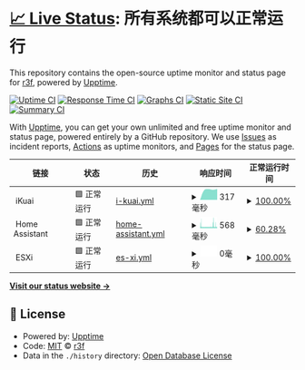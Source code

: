 # [📈 Live Status](https://uptime.r3f.cn): <!--live status--> **所有系统都可以正常运行**

This repository contains the open-source uptime monitor and status page for [r3f](https://uptime.r3f.cn), powered by [Upptime](https://github.com/upptime/upptime).

[![Uptime CI](https://github.com/r3f/upptime/workflows/Uptime%20CI/badge.svg)](https://github.com/r3f/upptime/actions?query=workflow%3A%22Uptime+CI%22)
[![Response Time CI](https://github.com/r3f/upptime/workflows/Response%20Time%20CI/badge.svg)](https://github.com/r3f/upptime/actions?query=workflow%3A%22Response+Time+CI%22)
[![Graphs CI](https://github.com/r3f/upptime/workflows/Graphs%20CI/badge.svg)](https://github.com/r3f/upptime/actions?query=workflow%3A%22Graphs+CI%22)
[![Static Site CI](https://github.com/r3f/upptime/workflows/Static%20Site%20CI/badge.svg)](https://github.com/r3f/upptime/actions?query=workflow%3A%22Static+Site+CI%22)
[![Summary CI](https://github.com/r3f/upptime/workflows/Summary%20CI/badge.svg)](https://github.com/r3f/upptime/actions?query=workflow%3A%22Summary+CI%22)

With [Upptime](https://upptime.js.org), you can get your own unlimited and free uptime monitor and status page, powered entirely by a GitHub repository. We use [Issues](https://github.com/r3f/upptime/issues) as incident reports, [Actions](https://github.com/r3f/upptime/actions) as uptime monitors, and [Pages](https://uptime.r3f.cn) for the status page.

<!--start: status pages-->
<!-- This summary is generated by Upptime (https://github.com/upptime/upptime) -->
<!-- Do not edit this manually, your changes will be overwritten -->
<!-- prettier-ignore -->
| 链接 | 状态 | 历史 | 响应时间 | 正常运行时间 |
| --- | ------ | ------- | ------------- | ------ |
| <img alt="" src="https://favicons.githubusercontent.com/null" height="13"> iKuai | 🟩 正常运行 | [i-kuai.yml](https://github.com/r3f/upptime/commits/HEAD/history/i-kuai.yml) | <details><summary><img alt="响应时间图像" src="./graphs/i-kuai/response-time-week.png" height="20"> 317毫秒</summary><br><a href="https://uptime.r3f.cn/history/i-kuai"><img alt="响应时间 330" src="https://img.shields.io/endpoint?url=https%3A%2F%2Fraw.githubusercontent.com%2Fr3f%2Fupptime%2FHEAD%2Fapi%2Fi-kuai%2Fresponse-time.json"></a><br><a href="https://uptime.r3f.cn/history/i-kuai"><img alt="24 小时响应时间 0" src="https://img.shields.io/endpoint?url=https%3A%2F%2Fraw.githubusercontent.com%2Fr3f%2Fupptime%2FHEAD%2Fapi%2Fi-kuai%2Fresponse-time-day.json"></a><br><a href="https://uptime.r3f.cn/history/i-kuai"><img alt="7 天正常运行时间 317" src="https://img.shields.io/endpoint?url=https%3A%2F%2Fraw.githubusercontent.com%2Fr3f%2Fupptime%2FHEAD%2Fapi%2Fi-kuai%2Fresponse-time-week.json"></a><br><a href="https://uptime.r3f.cn/history/i-kuai"><img alt="30天的正常运行时间 322" src="https://img.shields.io/endpoint?url=https%3A%2F%2Fraw.githubusercontent.com%2Fr3f%2Fupptime%2FHEAD%2Fapi%2Fi-kuai%2Fresponse-time-month.json"></a><br><a href="https://uptime.r3f.cn/history/i-kuai"><img alt="1年的正常运行时间 330" src="https://img.shields.io/endpoint?url=https%3A%2F%2Fraw.githubusercontent.com%2Fr3f%2Fupptime%2FHEAD%2Fapi%2Fi-kuai%2Fresponse-time-year.json"></a></details> | <details><summary><a href="https://uptime.r3f.cn/history/i-kuai">100.00%</a></summary><a href="https://uptime.r3f.cn/history/i-kuai"><img alt="正常运行时间 100.00%" src="https://img.shields.io/endpoint?url=https%3A%2F%2Fraw.githubusercontent.com%2Fr3f%2Fupptime%2FHEAD%2Fapi%2Fi-kuai%2Fuptime.json"></a><br><a href="https://uptime.r3f.cn/history/i-kuai"><img alt="24 小时正常运行时间 100.00%" src="https://img.shields.io/endpoint?url=https%3A%2F%2Fraw.githubusercontent.com%2Fr3f%2Fupptime%2FHEAD%2Fapi%2Fi-kuai%2Fuptime-day.json"></a><br><a href="https://uptime.r3f.cn/history/i-kuai"><img alt="7 天正常运行时间 100.00%" src="https://img.shields.io/endpoint?url=https%3A%2F%2Fraw.githubusercontent.com%2Fr3f%2Fupptime%2FHEAD%2Fapi%2Fi-kuai%2Fuptime-week.json"></a><br><a href="https://uptime.r3f.cn/history/i-kuai"><img alt="30天的正常运行时间 100.00%" src="https://img.shields.io/endpoint?url=https%3A%2F%2Fraw.githubusercontent.com%2Fr3f%2Fupptime%2FHEAD%2Fapi%2Fi-kuai%2Fuptime-month.json"></a><br><a href="https://uptime.r3f.cn/history/i-kuai"><img alt="1年的正常运行时间 100.00%" src="https://img.shields.io/endpoint?url=https%3A%2F%2Fraw.githubusercontent.com%2Fr3f%2Fupptime%2FHEAD%2Fapi%2Fi-kuai%2Fuptime-year.json"></a></details>
| <img alt="" src="https://favicons.githubusercontent.com/null" height="13"> Home Assistant | 🟩 正常运行 | [home-assistant.yml](https://github.com/r3f/upptime/commits/HEAD/history/home-assistant.yml) | <details><summary><img alt="响应时间图像" src="./graphs/home-assistant/response-time-week.png" height="20"> 568毫秒</summary><br><a href="https://uptime.r3f.cn/history/home-assistant"><img alt="响应时间 641" src="https://img.shields.io/endpoint?url=https%3A%2F%2Fraw.githubusercontent.com%2Fr3f%2Fupptime%2FHEAD%2Fapi%2Fhome-assistant%2Fresponse-time.json"></a><br><a href="https://uptime.r3f.cn/history/home-assistant"><img alt="24 小时响应时间 568" src="https://img.shields.io/endpoint?url=https%3A%2F%2Fraw.githubusercontent.com%2Fr3f%2Fupptime%2FHEAD%2Fapi%2Fhome-assistant%2Fresponse-time-day.json"></a><br><a href="https://uptime.r3f.cn/history/home-assistant"><img alt="7 天正常运行时间 568" src="https://img.shields.io/endpoint?url=https%3A%2F%2Fraw.githubusercontent.com%2Fr3f%2Fupptime%2FHEAD%2Fapi%2Fhome-assistant%2Fresponse-time-week.json"></a><br><a href="https://uptime.r3f.cn/history/home-assistant"><img alt="30天的正常运行时间 594" src="https://img.shields.io/endpoint?url=https%3A%2F%2Fraw.githubusercontent.com%2Fr3f%2Fupptime%2FHEAD%2Fapi%2Fhome-assistant%2Fresponse-time-month.json"></a><br><a href="https://uptime.r3f.cn/history/home-assistant"><img alt="1年的正常运行时间 641" src="https://img.shields.io/endpoint?url=https%3A%2F%2Fraw.githubusercontent.com%2Fr3f%2Fupptime%2FHEAD%2Fapi%2Fhome-assistant%2Fresponse-time-year.json"></a></details> | <details><summary><a href="https://uptime.r3f.cn/history/home-assistant">60.28%</a></summary><a href="https://uptime.r3f.cn/history/home-assistant"><img alt="正常运行时间 96.12%" src="https://img.shields.io/endpoint?url=https%3A%2F%2Fraw.githubusercontent.com%2Fr3f%2Fupptime%2FHEAD%2Fapi%2Fhome-assistant%2Fuptime.json"></a><br><a href="https://uptime.r3f.cn/history/home-assistant"><img alt="24 小时正常运行时间 66.12%" src="https://img.shields.io/endpoint?url=https%3A%2F%2Fraw.githubusercontent.com%2Fr3f%2Fupptime%2FHEAD%2Fapi%2Fhome-assistant%2Fuptime-day.json"></a><br><a href="https://uptime.r3f.cn/history/home-assistant"><img alt="7 天正常运行时间 60.28%" src="https://img.shields.io/endpoint?url=https%3A%2F%2Fraw.githubusercontent.com%2Fr3f%2Fupptime%2FHEAD%2Fapi%2Fhome-assistant%2Fuptime-week.json"></a><br><a href="https://uptime.r3f.cn/history/home-assistant"><img alt="30天的正常运行时间 90.86%" src="https://img.shields.io/endpoint?url=https%3A%2F%2Fraw.githubusercontent.com%2Fr3f%2Fupptime%2FHEAD%2Fapi%2Fhome-assistant%2Fuptime-month.json"></a><br><a href="https://uptime.r3f.cn/history/home-assistant"><img alt="1年的正常运行时间 96.12%" src="https://img.shields.io/endpoint?url=https%3A%2F%2Fraw.githubusercontent.com%2Fr3f%2Fupptime%2FHEAD%2Fapi%2Fhome-assistant%2Fuptime-year.json"></a></details>
| <img alt="" src="https://favicons.githubusercontent.com/null" height="13"> ESXi | 🟩 正常运行 | [es-xi.yml](https://github.com/r3f/upptime/commits/HEAD/history/es-xi.yml) | <details><summary><img alt="响应时间图像" src="./graphs/es-xi/response-time-week.png" height="20"> 0毫秒</summary><br><a href="https://uptime.r3f.cn/history/es-xi"><img alt="响应时间 245" src="https://img.shields.io/endpoint?url=https%3A%2F%2Fraw.githubusercontent.com%2Fr3f%2Fupptime%2FHEAD%2Fapi%2Fes-xi%2Fresponse-time.json"></a><br><a href="https://uptime.r3f.cn/history/es-xi"><img alt="24 小时响应时间 0" src="https://img.shields.io/endpoint?url=https%3A%2F%2Fraw.githubusercontent.com%2Fr3f%2Fupptime%2FHEAD%2Fapi%2Fes-xi%2Fresponse-time-day.json"></a><br><a href="https://uptime.r3f.cn/history/es-xi"><img alt="7 天正常运行时间 0" src="https://img.shields.io/endpoint?url=https%3A%2F%2Fraw.githubusercontent.com%2Fr3f%2Fupptime%2FHEAD%2Fapi%2Fes-xi%2Fresponse-time-week.json"></a><br><a href="https://uptime.r3f.cn/history/es-xi"><img alt="30天的正常运行时间 227" src="https://img.shields.io/endpoint?url=https%3A%2F%2Fraw.githubusercontent.com%2Fr3f%2Fupptime%2FHEAD%2Fapi%2Fes-xi%2Fresponse-time-month.json"></a><br><a href="https://uptime.r3f.cn/history/es-xi"><img alt="1年的正常运行时间 245" src="https://img.shields.io/endpoint?url=https%3A%2F%2Fraw.githubusercontent.com%2Fr3f%2Fupptime%2FHEAD%2Fapi%2Fes-xi%2Fresponse-time-year.json"></a></details> | <details><summary><a href="https://uptime.r3f.cn/history/es-xi">100.00%</a></summary><a href="https://uptime.r3f.cn/history/es-xi"><img alt="正常运行时间 100.00%" src="https://img.shields.io/endpoint?url=https%3A%2F%2Fraw.githubusercontent.com%2Fr3f%2Fupptime%2FHEAD%2Fapi%2Fes-xi%2Fuptime.json"></a><br><a href="https://uptime.r3f.cn/history/es-xi"><img alt="24 小时正常运行时间 100.00%" src="https://img.shields.io/endpoint?url=https%3A%2F%2Fraw.githubusercontent.com%2Fr3f%2Fupptime%2FHEAD%2Fapi%2Fes-xi%2Fuptime-day.json"></a><br><a href="https://uptime.r3f.cn/history/es-xi"><img alt="7 天正常运行时间 100.00%" src="https://img.shields.io/endpoint?url=https%3A%2F%2Fraw.githubusercontent.com%2Fr3f%2Fupptime%2FHEAD%2Fapi%2Fes-xi%2Fuptime-week.json"></a><br><a href="https://uptime.r3f.cn/history/es-xi"><img alt="30天的正常运行时间 100.00%" src="https://img.shields.io/endpoint?url=https%3A%2F%2Fraw.githubusercontent.com%2Fr3f%2Fupptime%2FHEAD%2Fapi%2Fes-xi%2Fuptime-month.json"></a><br><a href="https://uptime.r3f.cn/history/es-xi"><img alt="1年的正常运行时间 100.00%" src="https://img.shields.io/endpoint?url=https%3A%2F%2Fraw.githubusercontent.com%2Fr3f%2Fupptime%2FHEAD%2Fapi%2Fes-xi%2Fuptime-year.json"></a></details>

<!--end: status pages-->

[**Visit our status website →**](https://uptime.r3f.cn)

## 📄 License

- Powered by: [Upptime](https://github.com/upptime/upptime)
- Code: [MIT](./LICENSE) © [r3f](https://uptime.r3f.cn)
- Data in the `./history` directory: [Open Database License](https://opendatacommons.org/licenses/odbl/1-0/)
